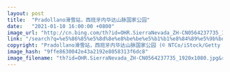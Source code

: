 ```yaml
---
layout: post
title:  "Pradollano滑雪站，西班牙内华达山脉国家公园"
date:   "2021-01-10 16:00:00 +0800"
image_url: "http://cn.bing.com/th?id=OHR.SierraNevada_ZH-CN0564237735_1920x1080.jpg&rf=LaDigue_1920x1080.jpg&pid=hp"
link: "/search?q=%e5%86%85%e5%8d%8e%e8%be%be%e5%b1%b1%e8%84%89%e5%9b%bd%e5%ae%b6%e5%85%ac%e5%9b%ad&form=hpcapt&mkt=zh-cn"
copyright: "Pradollano滑雪站，西班牙内华达山脉国家公园 (© NTCo/iStock/Getty Images Plus)"
image_hash: "9ffe8630042e43a2192e8058313f6dc8"
image_filename: "th?id=OHR.SierraNevada_ZH-CN0564237735_1920x1080.jpg&rf=LaDigue_1920x1080.jpg&pid=hp"
---
```

